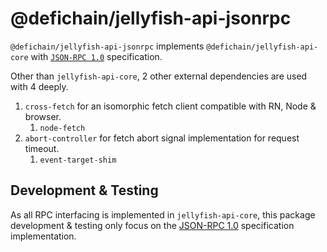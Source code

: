 # @defichain/jellyfish-api-jsonrpc

`@defichain/jellyfish-api-jsonrpc` implements `@defichain/jellyfish-api-core`
with [`JSON-RPC 1.0`](https://www.jsonrpc.org/specification_v1) specification.

Other than `jellyfish-api-core`, 2 other external dependencies are used with 4 deeply.

1. `cross-fetch` for an isomorphic fetch client compatible with RN, Node & browser.
   1. `node-fetch`
2. `abort-controller` for fetch abort signal implementation for request timeout.
   1. `event-target-shim`

## Development & Testing

As all RPC interfacing is implemented in `jellyfish-api-core`, this package development & testing only focus on the
[JSON-RPC 1.0](https://www.jsonrpc.org/specification_v1) specification implementation.

